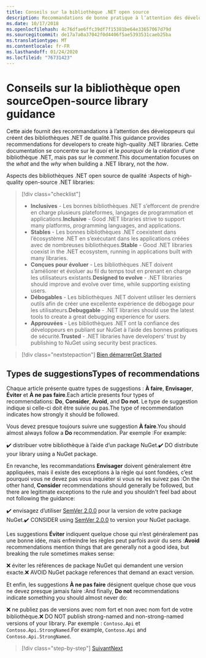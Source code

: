 ```yaml
---
title: Conseils sur la bibliothèque .NET open source
description: Recommandations de bonne pratique à l’attention des développeurs qui créent des bibliothèques .NET de qualité.
ms.date: 10/17/2018
ms.openlocfilehash: 4c76dfae6ffc39df7f15381be64e33657067d79d
ms.sourcegitcommit: de17a7a0a37042f0d4406f5ae5393531caeb25ba
ms.translationtype: MT
ms.contentlocale: fr-FR
ms.lasthandoff: 01/24/2020
ms.locfileid: "76731423"
---
```

# <a name="open-source-library-guidance"></a><span data-ttu-id="5bc9f-103">Conseils sur la bibliothèque open source</span><span class="sxs-lookup"><span data-stu-id="5bc9f-103">Open-source library guidance</span></span>

<span data-ttu-id="5bc9f-104">Cette aide fournit des recommandations à l’attention des développeurs qui créent des bibliothèques .NET de qualité.</span><span class="sxs-lookup"><span data-stu-id="5bc9f-104">This guidance provides recommendations for developers to create high-quality .NET libraries.</span></span> <span data-ttu-id="5bc9f-105">Cette documentation se concentre sur le *quoi* et le *pourquoi* de la création d’une bibliothèque .NET, mais pas sur le *comment*.</span><span class="sxs-lookup"><span data-stu-id="5bc9f-105">This documentation focuses on the *what* and the *why* when building a .NET library, not the *how*.</span></span>

<span data-ttu-id="5bc9f-106">Aspects des bibliothèques .NET open source de qualité :</span><span class="sxs-lookup"><span data-stu-id="5bc9f-106">Aspects of high-quality open-source .NET libraries:</span></span>

> [!div class="checklist"]
>
> * <span data-ttu-id="5bc9f-107">**Inclusives** - Les bonnes bibliothèques .NET s’efforcent de prendre en charge plusieurs plateformes, langages de programmation et applications.</span><span class="sxs-lookup"><span data-stu-id="5bc9f-107">**Inclusive** - Good .NET libraries strive to support many platforms, programming languages, and applications.</span></span>
> * <span data-ttu-id="5bc9f-108">**Stables** - Les bonnes bibliothèques .NET coexistent dans l’écosystème .NET en s’exécutant dans les applications créées avec de nombreuses bibliothèques.</span><span class="sxs-lookup"><span data-stu-id="5bc9f-108">**Stable** - Good .NET libraries coexist in the .NET ecosystem, running in applications built with many libraries.</span></span>
> * <span data-ttu-id="5bc9f-109">**Conçues pour évoluer** - Les bibliothèques .NET doivent s’améliorer et évoluer au fil du temps tout en prenant en charge les utilisateurs existants.</span><span class="sxs-lookup"><span data-stu-id="5bc9f-109">**Designed to evolve** - .NET libraries should improve and evolve over time, while supporting existing users.</span></span>
> * <span data-ttu-id="5bc9f-110">**Débogables** - Les bibliothèques .NET doivent utiliser les derniers outils afin de créer une excellente expérience de débogage pour les utilisateurs.</span><span class="sxs-lookup"><span data-stu-id="5bc9f-110">**Debuggable** - .NET libraries should use the latest tools to create a great debugging experience for users.</span></span>
> * <span data-ttu-id="5bc9f-111">**Approuvées** - Les bibliothèques .NET ont la confiance des développeurs en publiant sur NuGet à l’aide des bonnes pratiques de sécurité.</span><span class="sxs-lookup"><span data-stu-id="5bc9f-111">**Trusted** - .NET libraries have developers' trust by publishing to NuGet using security best practices.</span></span>

> [!div class="nextstepaction"]
> [<span data-ttu-id="5bc9f-112">Bien démarrer</span><span class="sxs-lookup"><span data-stu-id="5bc9f-112">Get Started</span></span>](./get-started.md)

## <a name="types-of-recommendations"></a><span data-ttu-id="5bc9f-113">Types de suggestions</span><span class="sxs-lookup"><span data-stu-id="5bc9f-113">Types of recommendations</span></span>

<span data-ttu-id="5bc9f-114">Chaque article présente quatre types de suggestions : **À faire**, **Envisager**, **Éviter** et **À ne pas faire**.</span><span class="sxs-lookup"><span data-stu-id="5bc9f-114">Each article presents four types of recommendations: **Do**, **Consider**, **Avoid**, and **Do not**.</span></span> <span data-ttu-id="5bc9f-115">Le type de suggestion indique si celle-ci doit être suivie ou pas.</span><span class="sxs-lookup"><span data-stu-id="5bc9f-115">The type of recommendation indicates how strongly it should be followed.</span></span>

<span data-ttu-id="5bc9f-116">Vous devez presque toujours suivre une suggestion **À faire**.</span><span class="sxs-lookup"><span data-stu-id="5bc9f-116">You should almost always follow a **Do** recommendation.</span></span> <span data-ttu-id="5bc9f-117">Par exemple :</span><span class="sxs-lookup"><span data-stu-id="5bc9f-117">For example:</span></span>

<span data-ttu-id="5bc9f-118">✔️ distribuer votre bibliothèque à l’aide d’un package NuGet.</span><span class="sxs-lookup"><span data-stu-id="5bc9f-118">✔️ DO distribute your library using a NuGet package.</span></span>

<span data-ttu-id="5bc9f-119">En revanche, les recommandations **Envisager** doivent généralement être appliquées, mais il existe des exceptions à la règle qui sont fondées, c’est pourquoi vous ne devez pas vous inquiéter si vous ne les suivez pas :</span><span class="sxs-lookup"><span data-stu-id="5bc9f-119">On the other hand, **Consider** recommendations should generally be followed, but there are legitimate exceptions to the rule and you shouldn't feel bad about not following the guidance:</span></span>

<span data-ttu-id="5bc9f-120">✔️ envisagez d’utiliser [SemVer 2.0.0](https://semver.org/) pour la version de votre package NuGet.</span><span class="sxs-lookup"><span data-stu-id="5bc9f-120">✔️ CONSIDER using [SemVer 2.0.0](https://semver.org/) to version your NuGet package.</span></span>

<span data-ttu-id="5bc9f-121">Les suggestions **Éviter** indiquent quelque chose qui n’est généralement pas une bonne idée, mais enfreindre les règles peut parfois avoir du sens :</span><span class="sxs-lookup"><span data-stu-id="5bc9f-121">**Avoid** recommendations mention things that are generally not a good idea, but breaking the rule sometimes makes sense:</span></span>

<span data-ttu-id="5bc9f-122">❌ éviter les références de package NuGet qui demandent une version exacte.</span><span class="sxs-lookup"><span data-stu-id="5bc9f-122">❌ AVOID NuGet package references that demand an exact version.</span></span>

<span data-ttu-id="5bc9f-123">Et enfin, les suggestions **À ne pas faire** désignent quelque chose que vous ne devez presque jamais faire :</span><span class="sxs-lookup"><span data-stu-id="5bc9f-123">And finally, **Do not** recommendations indicate something you should almost never do:</span></span>

<span data-ttu-id="5bc9f-124">❌ ne publiez pas de versions avec nom fort et non avec nom fort de votre bibliothèque.</span><span class="sxs-lookup"><span data-stu-id="5bc9f-124">❌ DO NOT publish strong-named and non-strong-named versions of your library.</span></span> <span data-ttu-id="5bc9f-125">Par exemple : `Contoso.Api` et `Contoso.Api.StrongNamed`.</span><span class="sxs-lookup"><span data-stu-id="5bc9f-125">For example, `Contoso.Api` and `Contoso.Api.StrongNamed`.</span></span>

>[!div class="step-by-step"]
>[<span data-ttu-id="5bc9f-126">Suivant</span><span class="sxs-lookup"><span data-stu-id="5bc9f-126">Next</span></span>](get-started.md)
